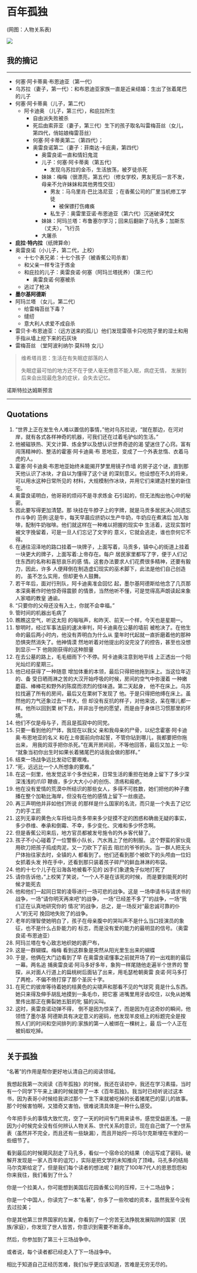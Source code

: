 # 百年孤独

(网图：人物关系表)

![](https://cdn.jsdelivr.net/gh/SmilingWayne/picsrepo/202505101718549.png)

## 我的摘记
---------------------

- 何塞·阿卡蒂奥·布恩迪亚（第一代）
- 乌苏拉（妻子，第一代）：和布恩迪亚家族一直是近亲结婚：生出了张着尾巴的儿子
- 何塞·阿卡蒂奥（儿子，第二代）
    - 阿卡迪奥 （儿子，第三代），和庇拉所生
        - 自由派失败被杀
        - 死后由索菲亚（妻子，第三代）生下的孩子取名叫雷梅苔丝（女儿，第四代，俏姑娘梅雷苔丝）
        - 何塞·阿卡蒂奥第二（第四代）；
        - 奥雷良诺第二（妻子：菲南达·卡庇奥，第四代）
            - 奥雷良诺一直和情妇鬼混
            - 儿子：何塞·阿卡蒂奥（第五代）
                - 发现乌苏拉的金币，生活放荡，被歹徒杀死
            - 妹妹：梅梅（很漂亮，第五代）（修女学校，男友死后一言不发，母亲不允许妹妹和其他男性交往）
                - 男友：马乌里肖·巴比洛尼亚 ；在香蕉公司的厂里当机修工学徒 
                    - 被保镖打伤瘫痪
                - 私生子：奥雷里亚诺·布恩迪亚（第六代）沉迷破译梵文
            - 妹妹：阿玛兰塔：布鲁塞尔学习；回来后翻新了马孔多；加斯东（丈夫），飞行员
            - 大屠杀
- **庇拉·特内拉**（纸牌算命）
- 奥雷良诺（小儿子，第二代，上校）
    - 十七个表兄弟：十七个孩子（被香蕉公司杀害）
    - 和父亲一样专注于炼金
    - 和庇拉的儿子：奥雷良诺·何塞（阿玛兰塔抚养）（第三代）
        - 奥雷良诺·何塞被杀
    - 逃过了枪决
- **墨尔基阿德斯** 
- 阿玛兰塔 （女儿，第二代）
    - 给雷梅苔丝下毒？
    - 缝纫
    - 意大利人求爱不成自杀
- 雷贝卡·布恩迪亚：（远方送来的孤儿）他们发现雷蓓卡只吃院子里的湿土和用手指从墙上挖下来的石灰块 
- 雷梅苔丝 （堂阿波利纳尔·莫科特 女儿）

> 维希塔肖恩：生活在有失眠症部落的人
> 
> 失眠症最可怕的地方还不在于使人毫无倦意不能入眠，病症无情， 发展到后来会出现最危急的症状，会失去记忆。 









诺斯特拉达姆斯预言 


-----

## Quotations

1. “世界上正在发生令人难以置信的事情，”他对乌苏拉说，“就在那边，在河对岸，就有各式各样神奇的机器，可我们还在过着毛驴似的生活。” 
2. 他被磁铁热、天文计算、炼金梦以及想认识世界奇迹的渴 望迷住了心窍。富有闯荡精神的、整洁的霍塞·阿卡迪奥·布 恩地亚，变成了一个外表怠惰、衣着马虎的人。 
3. 霍塞·阿卡迪奥·布恩地亚始终未能揭开梦里用镜子作墙 的房子这个谜，直到那天他认识了冰块，才自以为懂得了这个谜 的深刻意义。他设想在不久的将来，可以用水这种日常所见的 材料，大规模制作冰块，并用它们来建造村里的新住宅。 
4. 奥雷良诺明白，他哥哥的烦闷不是寻求炼金 石引起的，但无法掏出他心中的秘密。 
5. 因此要写得更加清楚。那 块挂在牛脖子上的字牌，就是马贡多居民决心同遗忘作斗争的 范例:这是牛，每天早晨应挤奶以生产牛奶，牛奶应在煮沸后 加入咖啡，配制牛奶咖啡。他们就这样在一种难以把握的现实中 生活着，这现实暂时被文字挽留着，可是一旦人们忘记了文字的 意义，它就会逃走，谁也奈何它不得。 
6. 在通往沼泽地的路口挂着一块牌子，上面写着，马贡多，镇中心的街道上挂着一块更大的牌子，上面写着:上帝存在。每户 居民家里都写了字，便于人们记住东西的名称和喜怒哀乐的感 情。这套办法要求人们花费很多精神，还要有毅力，因此，许多 人便拜倒在制造虚幻现实的巫术脚下，此法是他们自己创造的， 虽不怎么实用，但却更令人鼓舞。 
7. 若干年后，面对行刑队，阿卡迪奥准会回忆 起，墨尔基阿德斯给他念了几页那本深奥著作时他惊奇得震颤 的情景，当然他听不懂，可是觉得高声朗读起来象人家唱的教皇 通谕。 
8. “只要你的父母还没有入土，你就不会幸福。” 
9. 管时间的机器出毛病了 
10. 瞧瞧这空气，听这太阳 的嗡嗡声，和昨天、前天一个样，今天也是星期一。 
11. 黎明时，经过军事法庭的速决审判，阿卡迪奥在公墓的墙前 被枪决了。在他生命的最后两小时内，他没有弄明白为什么从 童年时代起就一直折磨着他的那种恐惧突然消失了。他神情漠 然地听着对他提出的没完没了的控告，甚至也没想到显示一下 他刚刚获得的这种胆量 
12. 在去公墓的路上，毛毛细雨下个不停。阿卡迪奥注意到地平线 上正透出一个阳光灿烂的星期三。 
13. 他已经获得了一种随意 增加体重的本领，最后只得把他拖到床上。当这位年迈的、备 受日晒雨淋之苦的大汉开始呼吸的时候，房间的空气中弥漫着 一种嫩蘑菇、棒棒花和野外的陈腐而浓烈的怪味道。第二天起身， 他不在床上。乌苏拉找遍了所有的房间，最后又在栗树下发现了 他。于是只得把他缚在床上。虽然他的力气还象过去一样大，但 却没有反抗的样子，对他来说，呆在哪儿都一样。他所以回到栗 树下去，并非出于他的愿望，而是由于身体已习惯那里的环境。 
14. 他们不仅是母与子，而且是孤寂中的同党。 
15. 只要一看到他的尸体，我现在以我父 亲和我母亲的尸骨，以纪念霍塞·阿卡迪奥·布恩地亚的名义 和在上帝面前向你起誓，不管你钻到哪儿，我都要把你拖出来， 用我的双手把你杀死。”在离开房间前，不等他回答，最后又加上 一句: “就象当初你出生时如果长着猪尾巴的话我会做的那样。” 
16. 结束一场战争远比发动它要艰难。
17. “死，远远比一个人所想象的要难。” 
18. 在这一刻里，他发觉这半个多世纪来，日常生活的重担在她身上留下了多少深深浅浅的爪印 鞭痕，多少大大小小的创伤、溃疡和瘢疤。 
19. 他在没有爱情的荒漠中所结识的那些女人，多得不可胜数，她们把他的种子撒播在整个加勒比海岸，但没有在他的感情上留下一丝痕迹。 
20. 再三声明他并非如他们所说 的那样是什么国家的名流，而只是一个失去了记忆力的手工匠 
21. 这列无辜的黄色火车将给马贡多带来多少捉摸不定的困惑和确凿无疑的事实，多少恭维、奉承和倒霉、不幸，多少变化、灾难和多少怀念啊。 
22. 但是香蕉公司来后，地方官员都被发号施令的外乡客代替了。 
23. 孩子不小心碰着了一位警察小队长，汽水溅上了他的制服。 这个野蛮的家伙竟用砍刀把孩子捣成肉泥，又一刀砍下了前去 阻拦的爷爷的头。当一群人把无头尸体抬往家去时，全镇的人 都看到了。他们还看到那个被砍下的头颅由一位妇女抓着头发 拎在手中，还看到那只装着孩子碎尸的鲜血淋淋的布袋。 
24. 他的十七个儿子在沿海各地被看不见的 凶手们象逮兔子似地打死了 
25. 请你告诉他，”上校笑了笑说，“一个人不是在该死的时候， 而是要到能死的时候才能死去 
26. 他和他们一起同日常的凌辱进行一场可悲的战争。这是 一场申请书与请求书的战争，一场“请你明天再来吧”的战争， 一场“已经差不多了”的战争，一场“我们正在认真地研究你的 情况”的战争，总之，是一场反对“最忠诚可靠的仆人”的无可 挽回地失败了的战争。 
27. 老年的理智使她明白了，孩子在母亲腹中的哭叫声不是什么当口技演员的象征，也不是什么占卦能力的 标志，而是没有爱的能力的最明显的信号。（奥雷良诺·布恩迪亚）
28. 阿玛兰塔在专心致志地织她的裹尸布， 
29. 这是一群蝴蝶。梅梅 看到这群象是突然从阳光里生出来的蝴蝶 
30. 于是，他俩在大门边看到了早 在奥雷良诺懂事之前就开场了的一出戏剧的最后一幕。两名追 捕奥雷良诺·阿马多好多年，象狗一样尾随他走遍半个世界的 警探，从对面人行道上的扁桃树后面钻了出来，用毛瑟枪朝奥雷 良诺·阿马多打了两枪，不偏不倚打穿了那个圣灰十字。 
31. 在死亡的彼岸等待着她的桔黄色的尖啸声和那看不见的气球究 竟是什么东西。她只来得及伸手胡乱地摸到一条毛巾，把它塞 进嘴里用牙齿咬住，以免从她嘴里传出那正在撕裂她五脏的牝 猫的尖叫。 
32. 这时，奥雷良诺动弹不得， 倒不是因为惊呆了，而是因为在这奇妙的瞬间，他领悟了墨尔基 阿德斯具有决定意义的密码，他发现羊皮纸上的标题完全是按 照人们的时间和空间排列的:家族的第一人被绑在一棵树上，最 后一个人正在被蚂蚁吃掉。 

---------------



## 关于孤独

“名著”的作用是帮你更好地认清自己的阅读领域。

我想起我第一次阅读《百年孤独》的时候，我还在读初中，我还在学习素描，当时有一个同学下午来上课的时候就带了一本《百年孤独》。我当时已经听说过这本书，因为表哥小时候给我讲过那个一生下来就被吃掉的长着猪尾巴的婴儿的故事。那个时候害怕啊，又猎奇又害怕，很难说清具体是一种什么感受。

今年把手头的事情大致忙完，空了一天的时间专门用来读书，感觉受益匪浅。一是因为小时候完全没有任何辨认人物关系、世代关系的意识，现在自己做了一个世系表（虽然并不完全，而且还有一些缺漏），而且开始捋一捋马尔克斯埋在书里的一些细节了。

看到最后的时候飓风刮走了马孔多，看似一个宿命论的结果（命运写成了密码，破解开发现是一家人百年的诅咒），实际是把文学的未知推向了顶峰。马孔多的结局马尔克斯给定了，但是我们每个读者的想法呢？翻完了100年7代人的恩恩怨怨和你来我往，我们看到了什么？

你是一个拉美人，你可能想到美国后花园香蕉公司的压榨，三十二场战争；

你是一个中国人，你读完了一本“名著”，你多了一些吹嘘的资本，虽然我至今没有去过拉美；

你是其他第三世界国家的左翼，你看到了一个穷苦无法挣脱发展陷阱的国家（民族/家庭），你发现了世人皆苦，你意识到需要不断革命。

然后，你参加到了第三十三场战争中。

或者说，每个读者都已经走入了下一场战争中。

相比于知道自己正经历苦难，我们似乎更应该知道，苦难是无穷无尽的。


